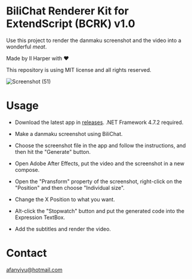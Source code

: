 # BiliChat Renderer Kit for ExtendScript (BCRK) v1.0

Use this project to render the danmaku screenshot and the video into a wonderful *meat*. 

Made by Il Harper with ♥

This repository is using MIT license and all rights reserved. 

![Screenshot (51)](https://user-images.githubusercontent.com/20179549/59564422-0de40280-9079-11e9-9e39-21d365d0fdb1.png)

# Usage

* Download the latest app in [releases](https://github.com/bilibili-dd-center/BiliChat-Renderer-Kit/releases). .NET Framework 4.7.2 required. 

* Make a danmaku screenshot using BiliChat. 

* Choose the screenshot file in the app and follow the instructions, and then hit the "Generate" button. 

* Open Adobe After Effects, put the video and the screenshot in a new compose. 

* Open the "Pransform" property of the screenshot, right-click on the "Position" and then choose "Individual size". 

* Change the X Position to what you want. 

* Alt-click the "Stopwatch" button and put the generated code into the Expression TextBox. 

* Add the subtitles and render the video. 

# Contact

afanyiyu@hotmail.com
